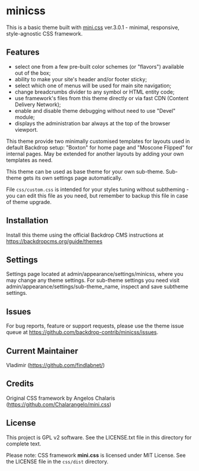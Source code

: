 minicss
=========

This is a basic theme built with [mini.css](https://minicss.org) ver.3.0.1 - minimal, responsive, style-agnostic CSS framework.

Features
--------

- select one from a few pre-built color schemes (or "flavors") available out of the box;
- ability to make your site's header and/or footer sticky;
- select which one of menus will be used for main site navigation;
- change breadcrumbs divider to any symbol or HTML entity code;
- use framework's files from this theme directly or via fast CDN (Content Delivery Network);
- enable and disable theme debugging without need to use "Devel" module;
- displays the administration bar always at the top of the browser viewport. 

This theme provide two minimally customised templates for layouts used in default Backdrop setup: 
"Boxton" for home page and "Moscone Flipped" for internal pages. 
May be extended for another layouts by adding your own templates as need.

This theme can be used as base theme for your own sub-theme. 
Sub-theme gets its own settings page automatically.

File `css/custom.css` is intended for your styles tuning without subtheming - you can edit this 
file as you need, but remember to backup this file in case of theme upgrade.

Installation
------------

Install this theme using the official Backdrop CMS instructions at https://backdropcms.org/guide/themes

Settings
--------

Settings page located at admin/appearance/settings/minicss, where you may change any theme settings.
For sub-theme settings you need visit admin/appearance/settings/sub-theme_name, inspect and save subtheme settings. 

Issues
------
For bug reports, feature or support requests, please use the theme 
issue queue at https://github.com/backdrop-contrib/minicss/issues.

Current Maintainer
-------------------

Vladimir (https://github.com/findlabnet/)

Credits
-------

Original CSS framework by Angelos Chalaris (https://github.com/Chalarangelo/mini.css)

License
-------

This project is GPL v2 software. See the LICENSE.txt file in this directory for
complete text.

Please note: CSS framework **mini.css** is licensed under MIT License. 
See the LICENSE file in the `css/dist` directory.
